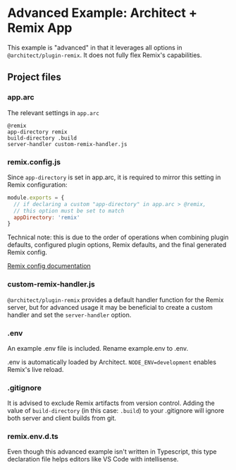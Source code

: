 # Advanced Example: Architect + Remix App

This example is "advanced" in that it leverages all options in `@architect/plugin-remix`. It does not fully flex Remix's capabilities.

## Project files

### app.arc

The relevant settings in `app.arc`

```arc
@remix
app-directory remix
build-directory .build
server-handler custom-remix-handler.js
```

### remix.config.js

Since `app-directory` is set in app.arc, it is required to mirror this setting in Remix configuration:

```js
module.exports = {
  // if declaring a custom "app-directory" in app.arc > @remix,
  // this option must be set to match
  appDirectory: 'remix'
}
```

Technical note: this is due to the order of operations when combining plugin defaults, configured plugin options, Remix defaults, and the final generated Remix config.

[Remix config documentation](https://remix.run/docs/en/v1/api/conventions#remixconfigjs)

### custom-remix-handler.js

`@architect/plugin-remix` provides a default handler function for the Remix server, but for advanced usage it may be beneficial to create a custom handler and set the `server-handler` option.

### .env

An example .env file is included. Rename example.env to .env.

.env is automatically loaded by Architect. `NODE_ENV=development` enables Remix's live reload.

### .gitignore

It is advised to exclude Remix artifacts from version control. Adding the value of `build-directory` (in this case: `.build`) to your .gitignore will ignore both server and client builds from git.

### remix.env.d.ts

Even though this advanced example isn't written in Typescript, this type declaration file helps editors like VS Code with intellisense.
